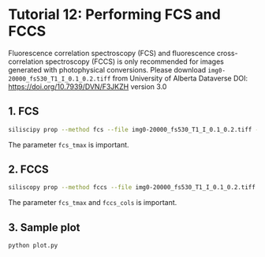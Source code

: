 # Tutorial 12: Performing FCS and FCCS

Fluorescence correlation spectroscopy (FCS) and fluorescence cross-correlation spectroscopy (FCCS) is only recommended for images generated with photophysical conversions.
Please download `img0-20000_fs530_T1_I_0.1_0.2.tiff` from University of Alberta Dataverse  DOI: https://doi.org/10.7939/DVN/F3JKZH version 3.0

## 1. FCS
```bash
siliscipy prop --method fcs --file img0-20000_fs530_T1_I_0.1_0.2.tiff --paramfile parameters.dat  
```
The parameter `fcs_tmax` is important.


## 2. FCCS
```bash
siliscopy prop --method fccs --file img0-20000_fs530_T1_I_0.1_0.2.tiff --paramfile parameters.dat
```
The parameter `fcs_tmax` and `fccs_cols` is important.

## 3. Sample plot
```bash
python plot.py
```
